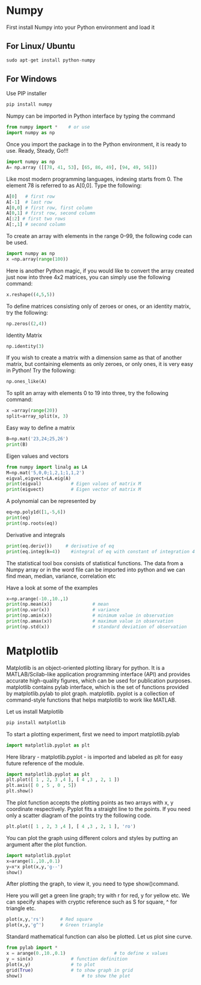 # Numpy

First install Numpy into your Python environment and load it 


## For Linux/ Ubuntu 
```python
sudo apt-get install python-numpy
```
## For Windows 
Use PIP installer
```python
pip install numpy
```

Numpy can be imported in Python interface by typing the command 
```python
from numpy import *    # or use
import numpy as np
```
Once you import the package in to the Python environment, it is ready to use. Ready, Steady, Go!!!

```python
import numpy as np 
A= np.array ([[78, 41, 53], [65, 86, 49], [94, 49, 56]])
```

Like most modern programming languages, indexing starts from 0. The element 78 is referred to as A[0,0]. Type the following:

```python
A[0]   # first row  
A[-1]  # last row 
A[0,0] # first row, first column 
A[0,1] # first row, second column 
A[:2] # first two rows  
A[:,1] # second column
```

To create an array with elements in the range 0–99, the following code can be used. 

```python
import numpy as np		
x =np.array(range(100))
```

Here is another Python magic, if you would like to convert the array created just now into three 4x2 matrices, you can simply use the following command:

```python
x.reshape((4,5,5)) 
```

To define matrices consisting only of zeroes or ones, or an identity matrix, try the following:

```python
np.zeros((2,4)) 
```
Identity Matrix

```python
np.identity(3)
```

If you wish to create a matrix with a dimension same as that of another matrix, but containing elements as only zeroes, or only ones, it is very easy in Python! Try the following:

```python
np.ones_like(A)
```

To split an array with elements 0 to 19 into three, try the following command:
```python
x =array(range(20))
split=array_split(x, 3)
```
Easy way to define a matrix
```python
B=np.mat('23,24;25,26')
print(B)

```
Eigen values and vectors 
```python
from numpy import linalg as LA
M=np.mat('5,0,0;1,2,1;1,1,2')
eigval,eigvect=LA.eig(A) 
print(eigval)			# Eigen values of matrix M
print(eigvect)			# Eigen vector of matrix M
```



A polynomial can be represented by
```python
eq=np.poly1d([1,-5,6])
print(eq)
print(np.roots(eq))
```
Derivative and integrals
```python
print(eq.deriv())	  # derivative of eq	
print(eq.integ(k=4))    #integral of eq with constant of integration 4
```
The statistical tool box consists of statistical functions. The data from a Numpy array or in the word file can be imported into python and we can find mean, median, variance, correlation etc

Have a look at some of the examples
```python
x=np.arange(-10.,10.,1)	
print(np.mean(x))				# mean 
print(np.var(x))				# variance 
print(np.amin(x))				# minimum value in observation 
print(np.amax(x))				# maximum value in observation 
print(np.std(x))				# standard deviation of observation
```


# Matplotlib
Matplotlib is an object-oriented plotting library for python. It is a MATLAB/Scilab-like application programming interface (API) and provides accurate high-quality figures, which can be used for publication purposes. 
matplotlib contains pylab interface, which is the set of functions provided by matplotlib.pylab to plot graph. matplotlib. pyplot is a collection of command-style functions that helps matplotlib to work like MATLAB.

Let us install Matplotlib
```python
pip install matplotlib
```

To start a plotting experiment, first we need to import matplotlib.pylab

```python
import matplotlib.pyplot as plt
```

Here library - matplotlib.pyplot - is imported and labeled as plt for easy future reference of the module.

```python
import matplotlib.pyplot as plt
plt.plot([ 1 , 2, 3 ,4 ], [ 4 ,3 , 2, 1 ]) 
plt.axis([ 0 , 5 , 0 , 5]) 
plt.show()
```

The plot function accepts the plotting points as two arrays with x, y coordinate respectively. Pyplot fits a straight line to the points. If you need only a scatter diagram of the points try the following code.

```python
plt.plot([ 1 , 2, 3 ,4 ], [ 4 ,3 , 2, 1 ], 'ro')
```

You can plot the graph using different colors and styles by putting an argument after the plot function.

```python
import matplotlib.pyplot 
x=arange(1.,10.,0.1) 
y=x*x plot(x,y,'g--') 
show()
```

After plotting the graph, to view it, you need to type show()command. 

Here you will get a green line graph; try with r for red, y for yellow etc. We can specify shapes with cryptic reference such as  S for square, ^ for triangle etc.

```python
plot(x,y,'rs')		# Red square 
plot(x,y,'g^')		# Green triangle
```

Standard mathematical function can also be plotted. Let us plot sine curve.

```python
from pylab import * 
x = arange(0.,10.,0.1)	                # to define x values 
y = sin(x)				# function definition 
plot(x,y)				# to plot 
grid(True)				# to show graph in grid 
show()				        # to show the plot
```
